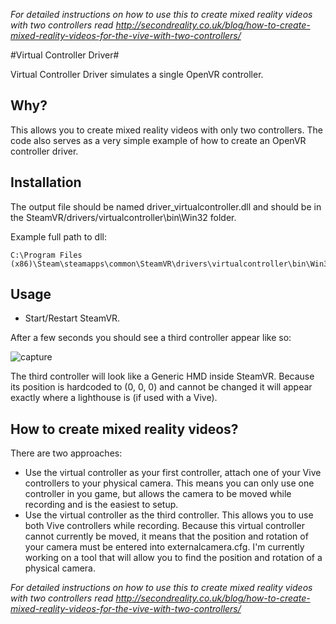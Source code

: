 *For detailed instructions on how to use this to create mixed reality videos with two controllers read http://secondreality.co.uk/blog/how-to-create-mixed-reality-videos-for-the-vive-with-two-controllers/*

#Virtual Controller Driver#

Virtual Controller Driver simulates a single OpenVR controller.

## Why?

This allows you to create mixed reality videos with only two controllers.
The code also serves as a very simple example of how to create an OpenVR controller driver.

## Installation

The output file should be named driver_virtualcontroller.dll and should be in the SteamVR/drivers/virtualcontroller\bin\Win32 folder.

Example full path to dll:

    C:\Program Files (x86)\Steam\steamapps\common\SteamVR\drivers\virtualcontroller\bin\Win32\driver_virtualcontroller.dll
    
## Usage

* Start/Restart SteamVR.

After a few seconds you should see a third controller appear like so:

![capture](https://cloud.githubusercontent.com/assets/892178/15272260/c3f7dce0-1a25-11e6-835c-c46dcef514b8.PNG)

The third controller will look like a Generic HMD inside SteamVR. Because its position is hardcoded to (0, 0, 0) and cannot be changed it will appear exactly where a lighthouse is (if used with a Vive).

## How to create mixed reality videos?

There are two approaches:

* Use the virtual controller as your first controller, attach one of your Vive controllers to your physical camera. This means you can only use one controller in you game, but allows the camera to be moved while recording and is the easiest to setup.
* Use the virtual controller as the third controller. This allows you to use both Vive controllers while recording. Because this virtual controller cannot currently be moved, it means that the position and rotation of your camera must be entered into externalcamera.cfg. I'm currently working on a tool that will allow you to find the position and rotation of a physical camera.

*For detailed instructions on how to use this to create mixed reality videos with two controllers read http://secondreality.co.uk/blog/how-to-create-mixed-reality-videos-for-the-vive-with-two-controllers/*
